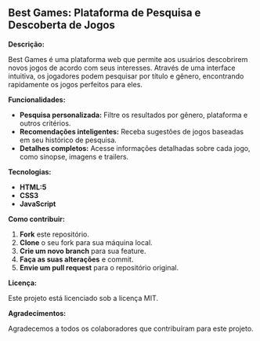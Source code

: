 ## Best Games: Plataforma de Pesquisa e Descoberta de Jogos

**Descrição:**

Best Games é uma plataforma web que permite aos usuários descobrirem novos jogos de acordo com seus interesses. Através de uma interface intuitiva, os jogadores podem pesquisar por título e gênero, encontrando rapidamente os jogos perfeitos para eles.

**Funcionalidades:**

* **Pesquisa personalizada:** Filtre os resultados por gênero, plataforma e outros critérios.
* **Recomendações inteligentes:** Receba sugestões de jogos baseadas em seu histórico de pesquisa.
* **Detalhes completos:** Acesse informações detalhadas sobre cada jogo, como sinopse, imagens e trailers.

**Tecnologias:**

* **HTML:5**
* **CSS3**
* **JavaScript**

**Como contribuir:**

1. **Fork** este repositório.
2. **Clone** o seu fork para sua máquina local.
3. **Crie um novo branch** para sua feature.
4. **Faça as suas alterações** e commit.
5. **Envie um pull request** para o repositório original.

**Licença:**

Este projeto está licenciado sob a licença MIT.

**Agradecimentos:**

Agradecemos a todos os colaboradores que contribuíram para este projeto.

